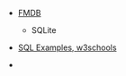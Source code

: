 * [FMDB](https://github.com/ccgus/fmdb)
  * SQLite

* [SQL Examples, w3schools](https://www.w3schools.com/sql/sql_examples.asp)

*
